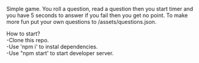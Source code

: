 Simple game. You roll a question, read a question then you start timer and you have 5 seconds to answer if you fail then you get no point.
To make more fun put your own questions to /assets/questions.json. <br />

  How to start? <br />
  -Clone this repo. <br />
  -Use 'npm i' to instal dependencies. <br />
  -Use "npm start' to start developer server.
